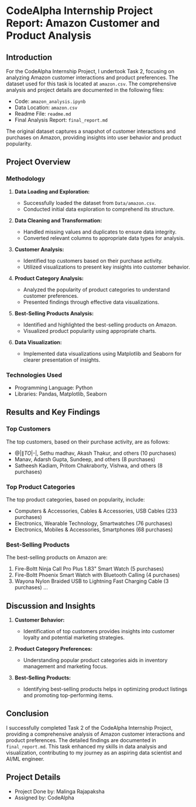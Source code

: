 # CodeAlpha Internship Project Report: Amazon Customer and Product Analysis

## Introduction

For the CodeAlpha Internship Project, I undertook Task 2, focusing on analyzing Amazon customer interactions and product preferences. The dataset used for this task is located at `amazon.csv`. The comprehensive analysis and project details are documented in the following files:

- Code: `amazon_analysis.ipynb`
- Data Location: `amazon.csv`
- Readme File: `readme.md`
- Final Analysis Report: `final_report.md`

The original dataset captures a snapshot of customer interactions and purchases on Amazon, providing insights into user behavior and product popularity.

## Project Overview

### Methodology

1. **Data Loading and Exploration:**

   - Successfully loaded the dataset from `Data/amazon.csv`.
   - Conducted initial data exploration to comprehend its structure.

2. **Data Cleaning and Transformation:**

   - Handled missing values and duplicates to ensure data integrity.
   - Converted relevant columns to appropriate data types for analysis.

3. **Customer Analysis:**

   - Identified top customers based on their purchase activity.
   - Utilized visualizations to present key insights into customer behavior.

4. **Product Category Analysis:**

   - Analyzed the popularity of product categories to understand customer preferences.
   - Presented findings through effective data visualizations.

5. **Best-Selling Products Analysis:**

   - Identified and highlighted the best-selling products on Amazon.
   - Visualized product popularity using appropriate charts.

6. **Data Visualization:**

   - Implemented data visualizations using Matplotlib and Seaborn for clearer presentation of insights.

### Technologies Used

- Programming Language: Python
- Libraries: Pandas, Matplotlib, Seaborn

## Results and Key Findings

### Top Customers

The top customers, based on their purchase activity, are as follows:

- $@|\|TO$|-|, Sethu madhav, Akash Thakur, and others (10 purchases)
- Manav, Adarsh Gupta, Sundeep, and others (8 purchases)
- Satheesh Kadiam, Pritom Chakraborty, Vishwa, and others (8 purchases)

### Top Product Categories

The top product categories, based on popularity, include:

- Computers & Accessories, Cables & Accessories, USB Cables (233 purchases)
- Electronics, Wearable Technology, Smartwatches (76 purchases)
- Electronics, Mobiles & Accessories, Smartphones (68 purchases)

### Best-Selling Products

The best-selling products on Amazon are:

1. Fire-Boltt Ninja Call Pro Plus 1.83" Smart Watch (5 purchases)
2. Fire-Boltt Phoenix Smart Watch with Bluetooth Calling (4 purchases)
3. Wayona Nylon Braided USB to Lightning Fast Charging Cable (3 purchases)
   ...

## Discussion and Insights

1. **Customer Behavior:**

   - Identification of top customers provides insights into customer loyalty and potential marketing strategies.

2. **Product Category Preferences:**

   - Understanding popular product categories aids in inventory management and marketing focus.

3. **Best-Selling Products:**

   - Identifying best-selling products helps in optimizing product listings and promoting top-performing items.

## Conclusion

I successfully completed Task 2 of the CodeAlpha Internship Project, providing a comprehensive analysis of Amazon customer interactions and product preferences. The detailed findings are documented in `final_report.md`. This task enhanced my skills in data analysis and visualization, contributing to my journey as an aspiring data scientist and AI/ML engineer.

## Project Details

- Project Done by: Malinga Rajapaksha
- Assigned by: CodeAlpha
